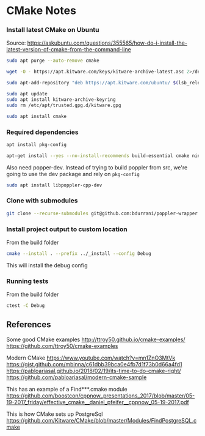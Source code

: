 # CMake Notes

### Install latest CMake on Ubuntu

Source: https://askubuntu.com/questions/355565/how-do-i-install-the-latest-version-of-cmake-from-the-command-line

```bash
sudo apt purge --auto-remove cmake

wget -O - https://apt.kitware.com/keys/kitware-archive-latest.asc 2>/dev/null | gpg --dearmor - | sudo tee /etc/apt/trusted.gpg.d/kitware.gpg >/dev/null

sudo apt-add-repository "deb https://apt.kitware.com/ubuntu/ $(lsb_release -cs) main"

sudo apt update
sudo apt install kitware-archive-keyring
sudo rm /etc/apt/trusted.gpg.d/kitware.gpg

sudo apt install cmake
```

### Required dependencies

```bash
apt install pkg-config

apt-get install --yes --no-install-recommends build-essential cmake ninja-build libjpeg-dev libopenjp2-7-dev qtbase5-dev gobject-introspection libglib2.0-dev libgtk-3-dev libgirepository1.0-dev libnss3-dev ca-certificates libcurl4-nss-dev liblcms2-dev libboost-container-dev libpoppler-private-dev libpoppler-cpp-dev
```

Also need popper-dev.
Instead of trying to build poppler from src, we're going
to use the dev package and rely on `pkg-config`

```bash
sudo apt install libpoppler-cpp-dev
```

### Clone with submodules

```bash
git clone --recurse-submodules git@github.com:bdurrani/poppler-wrapper.git
```

### Install project output to custom location

From the build folder

```bash
cmake --install . --prefix ../_install --config Debug
```

This will install the debug config

### Running tests

From the build folder

```bash
ctest -C Debug
```

## References

Some good CMake examples
http://ttroy50.github.io/cmake-examples/
https://github.com/ttroy50/cmake-examples

Modern CMake
https://www.youtube.com/watch?v=mn1ZnO3MtVk
https://gist.github.com/mbinna/c61dbb39bca0e4fb7d1f73b0d66a4fd1
https://pabloariasal.github.io/2018/02/19/its-time-to-do-cmake-right/
https://github.com/pabloariasal/modern-cmake-sample

This has an example of a Find\*\*\*.cmake module
https://github.com/boostcon/cppnow_presentations_2017/blob/master/05-19-2017_friday/effective_cmake__daniel_pfeifer__cppnow_05-19-2017.pdf

This is how CMake sets up PostgreSql
https://github.com/Kitware/CMake/blob/master/Modules/FindPostgreSQL.cmake
